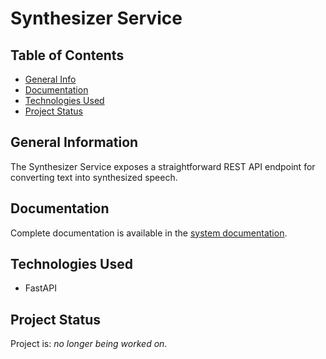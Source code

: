 # Synthesizer Service

## Table of Contents
* [General Info](#general-information)
* [Documentation](#documentation)
* [Technologies Used](#technologies-used)
* [Project Status](#project-status)

## General Information
The Synthesizer Service exposes a straightforward REST API endpoint for converting text into synthesized speech.

## Documentation
Complete documentation is available in the [system documentation](https://github.com/dawidbladek0831/f19).

## Technologies Used
- FastAPI

## Project Status
Project is: _no longer being worked on_.